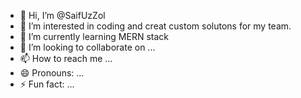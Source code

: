 - 👋 Hi, I’m @SaifUzZol
- 👀 I’m interested in coding and creat custom solutons for my team.
- 🌱 I’m currently learning MERN stack
- 💞️ I’m looking to collaborate on ...
- 📫 How to reach me ...
- 😄 Pronouns: ...
- ⚡ Fun fact: ...

<!---
SaifUzZol/SaifUzZol is a ✨ special ✨ repository because its `README.md` (this file) appears on your GitHub profile.
You can click the Preview link to take a look at your changes.
--->
